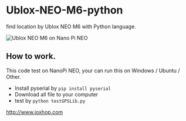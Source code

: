 # Ublox-NEO-M6-python
find location by Ublox NEO M6 with Python language.

![Ublox NEO M6 on Nano Pi NEO](https://a.lnwpic.com/56v2fw.png)

## How to work.
This code test on NanoPi NEO, your can run this on Windows / Ubuntu / Other.

 * Install pyserial by `pip install pyserial`
 * Download all file to your computer
 * test by `python testGPSLib.py`
 
http://www.ioxhop.com
